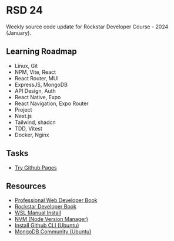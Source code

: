 # RSD 24

Weekly source code update for Rockstar Developer Course - 2024 (January).

## Learning Roadmap
* Linux, Git
* NPM, Vite, React
* React Router, MUI
* ExpressJS, MongoDB
* API Design, Auth
* React Native, Expo
* React Navigation, Expo Router
* Project
* Next.js
* Tailwind, shadcn
* TDD, Vitest
* Docker, Nginx

## Tasks
* [Try Github Pages](https://pages.github.com)

## Resources
* [Professional Web Developer Book](https://eimaung.com/pwd2023/)
* [Rockstar Developer Book](https://eimaung.com/rockstar-developer/)
* [WSL Manual Install](https://learn.microsoft.com/en-us/windows/wsl/install-manual)
* [NVM (Node Version Manager)](https://github.com/nvm-sh/nvm)
* [Install Github CLI (Ubuntu)](https://github.com/cli/cli/blob/trunk/docs/install_linux.md)
* [MongoDB Community (Ubuntu)](https://www.mongodb.com/docs/manual/tutorial/install-mongodb-on-ubuntu/)
